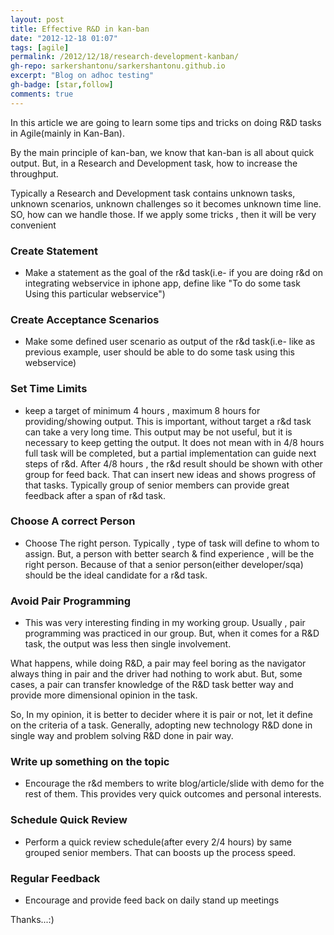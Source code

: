 ```yaml
---
layout: post
title: Effective R&D in kan-ban
date: "2012-12-18 01:07"
tags: [agile]
permalink: /2012/12/18/research-development-kanban/
gh-repo: sarkershantonu/sarkershantonu.github.io
excerpt: "Blog on adhoc testing"
gh-badge: [star,follow]
comments: true
---
```

In this article we are going to learn some tips and tricks on doing R&D tasks in Agile(mainly in Kan-Ban).

By the main principle of kan-ban, we know that kan-ban is all about quick output. But, in a Research and Development task, how to increase the throughput. 

Typically a Research and Development task contains unknown tasks, unknown scenarios, unknown challenges so it becomes unknown time line. SO, how can we handle those. If we apply some tricks , then it will be very convenient

### Create Statement
- Make a statement as the goal of the r&d task(i.e- if you are doing r&d on integrating webservice in iphone app, define like "To do some task Using this particular webservice")

### Create Acceptance Scenarios
- Make some defined user scenario as output of the r&d task(i.e- like as previous example, user should be able to do some task using this webservice)

### Set Time Limits
- keep a target of minimum 4 hours , maximum 8 hours for providing/showing output. This is important, without target a r&d task can take a very long time. This output may be not useful, but it is necessary to keep getting the output. It does not mean with in 4/8 hours full task will be completed, but a partial implementation can guide next steps of r&d. After 4/8 hours , the r&d result should be shown with other group for feed back. That can insert new ideas and shows progress of that tasks. Typically group of senior members can provide great feedback after a span of r&d task.

### Choose A correct Person
- Choose The right person. Typically , type of task will define to whom to assign. But, a person with better search & find experience , will be the right person. Because of that a senior person(either developer/sqa) should be the ideal candidate for a r&d task.

### Avoid Pair Programming
- This was very interesting finding in my working group. Usually , pair programming was practiced in our group. But, when it comes for a R&D task, the output was less then single involvement. 

What happens, while doing R&D, a pair may feel boring as the navigator always thing in pair and the driver had nothing to work abut. But, some cases, a pair can transfer knowledge of the R&D task better way and provide more dimensional opinion in the task. 

So, In my opinion, it is better to decider where it is pair or not, let it define on the criteria of a task. Generally, adopting new technology R&D done in single way and problem solving R&D done in pair way.

### Write up something on the topic
- Encourage the r&d members to write blog/article/slide with demo for the rest of them. This provides very quick outcomes and personal interests. 

### Schedule Quick Review
- Perform a quick review schedule(after every 2/4 hours) by same grouped senior members. That can boosts up the process speed.

### Regular Feedback
- Encourage and provide feed back on daily stand up meetings

Thanks...:)